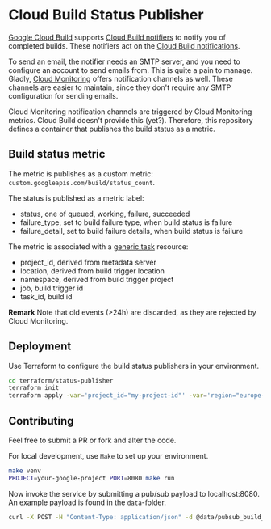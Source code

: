 # Cloud Build Status Publisher

[Google Cloud Build](https://cloud.google.com/build) supports [Cloud Build notifiers](https://cloud.google.com/build/docs/configuring-notifications/notifiers) to notify you of completed builds. These notifiers act on the [Cloud Build notifications](https://cloud.google.com/build/docs/subscribe-build-notifications).

To send an email, the notifier needs an SMTP server, and you need to configure an account to send emails from. This is quite a pain to manage. Gladly, [Cloud Monitoring](https://cloud.google.com/monitoring) offers notification channels as well. These channels are easier to maintain, since they don't require any SMTP configuration for sending emails.

Cloud Monitoring notification channels are triggered by Cloud Monitoring metrics. Cloud Build doesn't provide this (yet?). Therefore, this repository defines a container that publishes the build status as a metric.

## Build status metric

The metric is publishes as a custom metric: `custom.googleapis.com/build/status_count`.

The status is published as a metric label:
* status, one of queued, working, failure, succeeded
* failure_type, set to build failure type, when build status is failure
* failure_detail, set to build failure details, when build status is failure

The metric is associated with a [generic task](https://cloud.google.com/monitoring/api/resources#tag_generic_task) resource:
* project_id, derived from metadata server
* location, derived from build trigger location
* namespace, derived from build trigger project
* job, build trigger id
* task_id, build id

**Remark** Note that old events (>24h) are discarded, as they are rejected by Cloud Monitoring.

## Deployment

Use Terraform to configure the build status publishers in your environment.

```bash
cd terraform/status-publisher
terraform init
terraform apply -var='project_id="my-project-id"' -var='region="europe-west1"'
```

## Contributing

Feel free to submit a PR or fork and alter the code.

For local development, use `Make` to set up your environment.

```bash
make venv
PROJECT=your-google-project PORT=8080 make run
```

Now invoke the service by submitting a pub/sub payload to localhost:8080. An example payload is found in the `data`-folder.

```bash
curl -X POST -H "Content-Type: application/json" -d @data/pubsub_build_failure.json http://localhost:8080/
```
